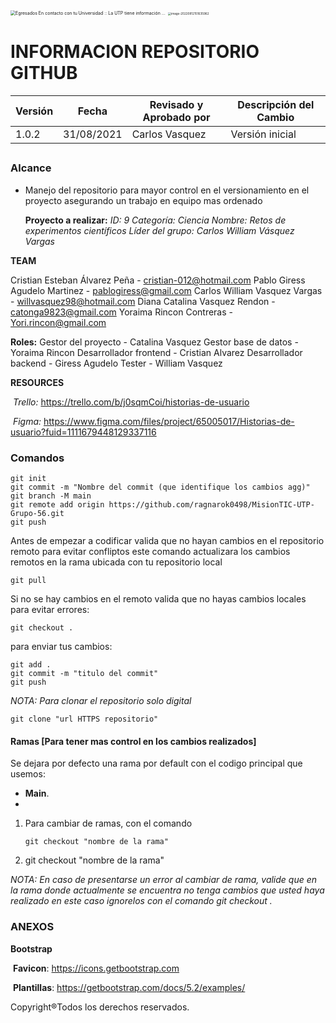 <img src="https://external-content.duckduckgo.com/iu/?u=https%3A%2F%2Fmedia.utp.edu.co%2Fegresados%2Fimagenes%2FLOGO%2520UTP(2).png&f=1&nofb=1" alt="Egresados En contacto con tu Universidad :: La UTP tiene información ..." style="zoom:50%;" />  <img src="C:\Users\willv\AppData\Roaming\Typora\typora-user-images\image-20220812151635962.png" alt="image-20220812151635962" style="zoom: 33%;" />

# INFORMACION REPOSITORIO GITHUB


| Versión | Fecha      | Revisado y Aprobado por | Descripción del Cambio |
| ------- | ---------- | ----------------------- | ---------------------- |
| 1.0.2   | 31/08/2021 | Carlos Vasquez          | Versión inicial        |


##  

### Alcance
- Manejo del repositorio para mayor control en el versionamiento en el proyecto asegurando un trabajo en equipo mas ordenado 

  
  
  **Proyecto a realizar:**
  *ID: 9 Categoría: Ciencia Nombre: Retos de experimentos científicos*
  *Líder del grupo: Carlos William Vásquez Vargas*
  
  

**TEAM**

Cristian Esteban Álvarez Peña - cristian-012@hotmail.com
Pablo Giress Agudelo Martinez - pablogiress@gmail.com
Carlos William Vasquez Vargas - willvasquez98@hotmail.com
Diana Catalina Vasquez Rendon - catonga9823@gmail.com
Yoraima Rincon Contreras - Yori.rincon@gmail.com



**Roles:**
Gestor del proyecto - Catalina Vasquez
Gestor base de datos - Yoraima Rincon
Desarrollador frontend - Cristian Alvarez
Desarrollador backend - Giress Agudelo
Tester - William Vasquez  



**RESOURCES**

​	*Trello:* https://trello.com/b/j0sqmCoi/historias-de-usuario

​	*Figma:* https://www.figma.com/files/project/65005017/Historias-de-usuario?fuid=1111679448129337116



### Comandos



```
git init
git commit -m "Nombre del commit (que identifique los cambios agg)"
git branch -M main
git remote add origin https://github.com/ragnarok0498/MisionTIC-UTP-Grupo-56.git
git push
```

Antes de empezar a codificar valida que no hayan cambios en el repositorio remoto para evitar confliptos este comando actualizara los cambios remotos en la rama ubicada con tu repositorio local

```
git pull
```

Si no se hay cambios en el remoto valida que no hayas cambios locales para evitar errores:

```
git checkout .
```

para enviar tus cambios:

```
git add .
git commit -m "titulo del commit"
git push
```

*NOTA: Para clonar el repositorio solo digital*

```
git clone "url HTTPS repositorio"
```



#### Ramas [Para tener mas control en los cambios realizados]

Se dejara por defecto una rama por default con el codigo principal que usemos:

* **Main**.
* 

1. Para cambiar de ramas, con el comando

   ```
   git checkout "nombre de la rama"
   ```

   

2.  git checkout "nombre de la rama"

*NOTA: En caso de presentarse un error al cambiar de rama, valide que en la rama donde actualmente se encuentra no tenga cambios que usted haya realizado en este caso ignorelos con el comando git checkout .*



### ANEXOS

**Bootstrap**

​	**Favicon**: https://icons.getbootstrap.com

​	**Plantillas**: https://getbootstrap.com/docs/5.2/examples/



Copyright®Todos los derechos reservados.